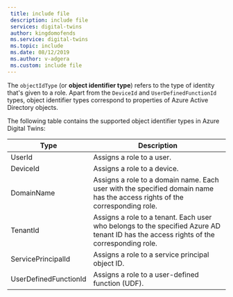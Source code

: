 ```yaml
---
 title: include file
 description: include file
 services: digital-twins
 author: kingdomofends
 ms.service: digital-twins
 ms.topic: include
 ms.date: 08/12/2019
 ms.author: v-adgera
 ms.custom: include file
---
```


The `objectIdType` (or **object identifier type**) refers to the type of identity that's given to a role. Apart from the `DeviceId` and `UserDefinedFunctionId` types, object identifier types correspond to properties of Azure Active Directory objects.

The following table contains the supported object identifier types in Azure Digital Twins:

| Type | Description |
| --- | --- |
| UserId | Assigns a role to a user. |
| DeviceId | Assigns a role to a device. |
| DomainName | Assigns a role to a domain name. Each user with the specified domain name has the access rights of the corresponding role. |
| TenantId | Assigns a role to a tenant. Each user who belongs to the specified Azure AD tenant ID has the access rights of the corresponding role. |
| ServicePrincipalId | Assigns a role to a service principal object ID. |
| UserDefinedFunctionId | Assigns a role to a user-defined function (UDF). |